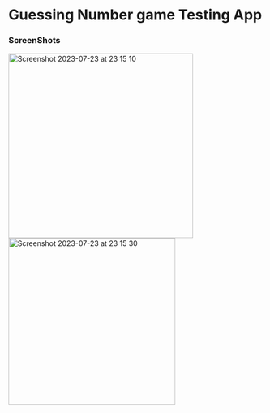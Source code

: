 <h1>Guessing Number game Testing App</h1>
<h3>ScreenShots</h3>
<img width="364" alt="Screenshot 2023-07-23 at 23 15 10" src="https://github.com/Hirankavindu/number_guessing_page/assets/97301123/af1417de-de67-4c82-82f9-7101754d1737">
<img width="329" alt="Screenshot 2023-07-23 at 23 15 30" src="https://github.com/Hirankavindu/number_guessing_page/assets/97301123/1fc4a03d-95f0-4c98-8a28-06dcca69912d">
